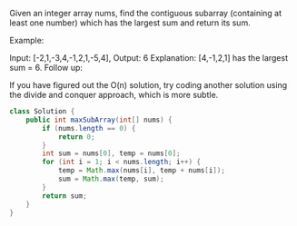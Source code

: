 Given an integer array nums, find the contiguous subarray (containing at least one number) which has the largest sum and return its sum.

Example:

Input: [-2,1,-3,4,-1,2,1,-5,4],
Output: 6
Explanation: [4,-1,2,1] has the largest sum = 6.
Follow up:

If you have figured out the O(n) solution, try coding another solution using the divide and conquer approach, which is more subtle.

```java
class Solution {
    public int maxSubArray(int[] nums) {
        if (nums.length == 0) {
            return 0;
        }
        int sum = nums[0], temp = nums[0];
        for (int i = 1; i < nums.length; i++) {
            temp = Math.max(nums[i], temp + nums[i]);
            sum = Math.max(temp, sum);
        }
        return sum;
    }
}
```

